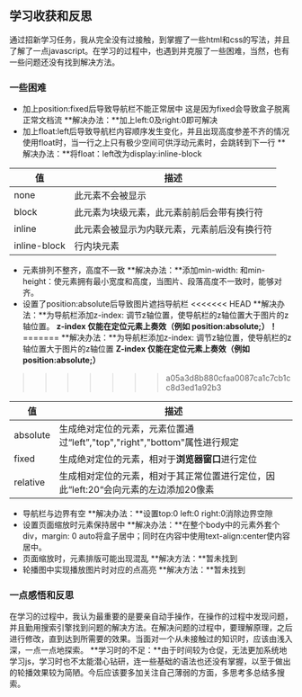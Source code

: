 <!--markdown-->

## 学习收获和反思
通过招新学习任务，我从完全没有过接触，到掌握了一些html和css的写法，并且了解了一点javascript。在学习的过程中，也遇到并克服了一些困难，当然，也有一些问题还没有找到解决方法。

### 一些困难
* 加上position:fixed后导致导航栏不能正常居中
这是因为fixed会导致盒子脱离正常文档流
**解决办法：**加上left:0及right:0即可解决
* 加上float:left后导致导航栏内容顺序发生变化，并且出现高度参差不齐的情况
使用float时，当一行之上只有极少空间可供浮动元素时，会跳转到下一行
**解决办法：**将float：left改为display:inline-block

|值|描述|
|-------|--------|
|none|此元素不会被显示|
|block|此元素为块级元素，此元素前前后会带有换行符|
|inline|此元素会被显示为内联元素，元素前后没有换行符|
|inline-block|行内块元素|

* 元素排列不整齐，高度不一致
**解决办法：**添加min-width: 和min-height：使元素拥有最小宽度和高度，当图片、段落高度不一致时，能够对齐。
* 设置了position:absolute后导致图片遮挡导航栏
<<<<<<< HEAD
**解决办法：**为导航栏添加z-index: 调节z轴位置，使导航栏的z轴位置大于图片的z轴位置。
**z-index 仅能在定位元素上奏效（例如 position:absolute;）！**
=======
**解决办法：**为导航栏添加z-index: 调节z轴位置，使导航栏的z轴位置大于图片的z轴位置
**Z-index 仅能在定位元素上奏效（例如 position:absolute;）**
>>>>>>> a05a3d8b880cfaa0087ca1c7cb1cc8d3ed1a92b3

|值|描述|
|---|----|
|absolute|生成绝对定位的元素，元素位置通过“left”,"top","right","bottom"属性进行规定|
|fixed|生成绝对定位的元素，相对于**浏览器窗口**进行定位|
|relative|生成相对定位的元素，相对于其正常位置进行定位，因此“left:20“会向元素的左边添加20像素|
* 导航栏与边界有空
**解决办法：**设置top:0 left:0 right:0消除边界空隙
* 设置页面缩放时元素保持居中
**解决办法：**在整个body中的元素外套个div，margin: 0 auto将盒子居中；同时在内容中使用text-align:center使内容居中。
* 页面缩放时，元素排版可能出现混乱
**解决方法：**暂未找到
* 轮播图中实现播放图片时对应的点高亮
**解决方法：**暂未找到

### 一点感悟和反思
在学习的过程中，我认为最重要的是要亲自动手操作，在操作的过程中发现问题，并且勤用搜索引擎找到问题的解决方法。在解决问题的过程中，要理解原理，之后进行修改，直到达到所需要的效果。当面对一个从未接触过的知识时，应该由浅入深，一点一点地探索。
**学习时的不足：**由于时间较为仓促，无法更加系统地学习js，学习时也不太能潜心钻研，连一些基础的语法也还没有掌握，以至于做出的轮播效果较为简陋。今后应该要多加关注自己薄弱的方面，多思考多总结多搜索。


